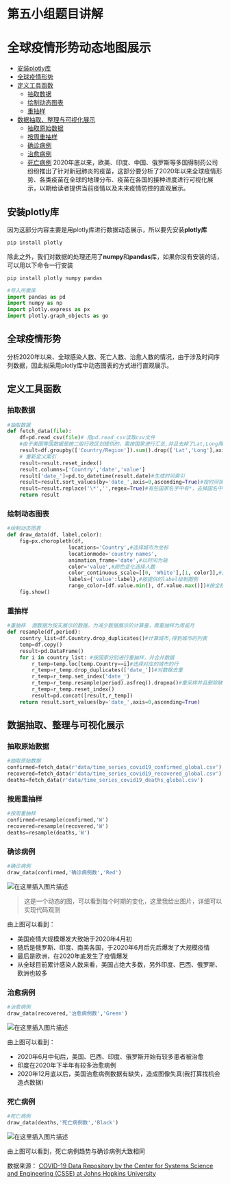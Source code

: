 # 第五小组题目讲解
# 全球疫情形势动态地图展示

- [安装plotly库](#安装plotly库)
- [全球疫情形势](#全球疫情形势)
- [定义工具函数](#定义工具函数)
    - [抽取数据](#抽取数据)
    - [绘制动态图表](#绘制动态图表)
    - [重抽样](#重抽样)
- [数据抽取、整理与可视化展示](#数据抽取、整理与可视化展示)
    - [抽取原始数据](#抽取原始数据)
    - [按周重抽样](#按周重抽样)
    - [确诊病例](#确诊病例)
    - [治愈病例](#治愈病例)
    - [死亡病例](#死亡病例)
2020年底以来，欧美、印度、中国、俄罗斯等多国得制药公司纷纷推出了针对新冠肺炎的疫苗，这部分要分析了2020年以来全球疫情形势、各类疫苗在全球的地理分布、疫苗在各国的接种进度进行可视化展示，以期给读者提供当前疫情以及未来疫情防控的直观展示。


## 安装plotly库
因为这部分内容主要是用plotly库进行数据动态展示，所以要先安装**plotly库**

```python
pip install plotly
```

除此之外，我们对数据的处理还用了**numpy**和**pandas**库，如果你没有安装的话，可以用以下命令一行安装

```python
pip install plotly numpy pandas
```

```python
#导入所需库
import pandas as pd
import numpy as np
import plotly.express as px
import plotly.graph_objects as go
```

## 全球疫情形势
分析2020年以来、全球感染人数、死亡人数、治愈人数的情况，由于涉及时间序列数据，因此拟采用plotly库中动态图表的方式进行直观展示。


## 定义工具函数
### 抽取数据
```python
#抽取数据
def fetch_data(file):
    df=pd.read_csv(file)# 用pd.read_csv读取csv文件
    #由于美国等国数据是按二级行政区划提供的，需按国家进行汇总,并且去掉了Lat,Long两列
    result=df.groupby(['Country/Region']).sum().drop(['Lat','Long'],axis=1).stack()
    # 重新定义索引
    result=result.reset_index()
    result.columns=['Country','date','value']
    result['date_']=pd.to_datetime(result.date)#生成时间索引
    result=result.sort_values(by='date_',axis=0,ascending=True)#按时间排序
    result=result.replace('\*','',regex=True)#有些国家名字中有*，去掉国名中的*
    return result
```
### 绘制动态图表
```python
#绘制动态图表
def draw_data(df, label,color):
    fig=px.choropleth(df,
                    locations='Country',#选择城市为坐标
                    locationmode='country names',
                    animation_frame='date',#以时间为轴
                    color='value',#颜色变化选择人数
                    color_continuous_scale=[[0, 'White'],[1, color]],#按提供的颜色作为最大值的颜色color
                    labels={'value':label},#按提供的label绘制图例
                    range_color=[df.value.min(), df.value.max()])#按全程数据的最大值、最小值进行绘制，不采用autoscale
    fig.show()
```
### 重抽样

```python
#重抽样  源数据为按天展示的数据，为减少数据展示的计算量，需重抽样为周或月
def resample(df,period):
    country_list=df.Country.drop_duplicates()#计算城市,得到城市的列表
    temp=df.copy()
    result=pd.DataFrame()
    for i in country_list: #按国家分别进行重抽样，并合并数据
        r_temp=temp.loc[temp.Country==i]#选择对应的城市的行
        r_temp=r_temp.drop_duplicates(['date_'])#对数据去重
        r_temp=r_temp.set_index('date_')
        r_temp=r_temp.resample(period).asfreq().dropna()#重采样并且删除缺失值
        r_temp=r_temp.reset_index()
        result=pd.concat([result,r_temp])
    return result.sort_values(by='date_',axis=0,ascending=True)
```
## 数据抽取、整理与可视化展示
### 抽取原始数据
```python
#抽取原始数据
confirmed=fetch_data(r'data/time_series_covid19_confirmed_global.csv')
recovered=fetch_data(r'data/time_series_covid19_recovered_global.csv')
deaths=fetch_data(r'data/time_series_covid19_deaths_global.csv')
```
### 按周重抽样
```python
#按周重抽样
confirmed=resample(confirmed,'W')
recovered=resample(recovered,'W')
deaths=resample(deaths,'W')
```
### 确诊病例

```python
#确诊病例
draw_data(confirmed,'确诊病例数','Red')
```
![在这里插入图片描述](https://img-blog.csdnimg.cn/20210514160639575.gif)

>这是一个动态的图，可以看到每个时期的变化，这里我给出图片，详细可以实现代码观测

由上图可以看到：

- 美国疫情大规模爆发大致始于2020年4月初
- 随后是俄罗斯、印度、南美各国，于2020年6月后先后爆发了大规模疫情
- 最后是欧洲，在2020年底发生了疫情爆发
- 从全球目前累计感染人数来看，美国占绝大多数，另外印度、巴西、俄罗斯、欧洲也较多
### 治愈病例

```python
#治愈病例
draw_data(recovered,'治愈病例数','Green')
```
![在这里插入图片描述](https://img-blog.csdnimg.cn/202105141608506.gif)

由上图可以看到：

- 2020年6月中旬后，美国、巴西、印度、俄罗斯开始有较多患者被治愈
- 印度在2020年下半年有较多治愈病例
- 2020年12月底以后，美国治愈病例数据有缺失，造成图像失真(我打算找机会造点数据)

### 死亡病例

```python
#死亡病例
draw_data(deaths,'死亡病例数','Black')
```
![在这里插入图片描述](https://img-blog.csdnimg.cn/20210514161034812.gif)

由上图可以看到，死亡病例趋势与确诊病例大致相同

数据来源：
[COVID-19 Data Repository by the Center for Systems Science and Engineering (CSSE) at Johns Hopkins University](https://github.com/CSSEGISandData/COVID-19)
